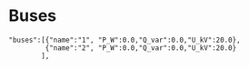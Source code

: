 # Buses

```{code} 
"buses":[{"name":"1", "P_W":0.0,"Q_var":0.0,"U_kV":20.0},
         {"name":"2", "P_W":0.0,"Q_var":0.0,"U_kV":20.0}
        ],
```


